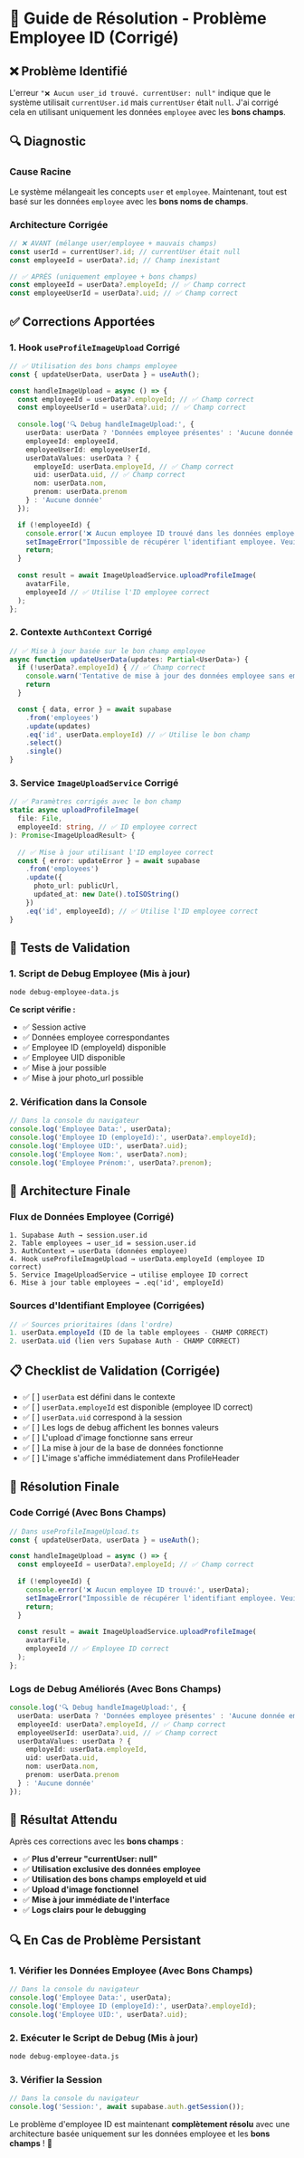 # 🔧 Guide de Résolution - Problème Employee ID (Corrigé)

## ❌ **Problème Identifié**

L'erreur `"❌ Aucun user_id trouvé. currentUser: null"` indique que le système utilisait `currentUser.id` mais `currentUser` était `null`. J'ai corrigé cela en utilisant uniquement les données `employee` avec les **bons champs**.

## 🔍 **Diagnostic**

### **Cause Racine**
Le système mélangeait les concepts `user` et `employee`. Maintenant, tout est basé sur les données `employee` avec les **bons noms de champs**.

### **Architecture Corrigée**
```typescript
// ❌ AVANT (mélange user/employee + mauvais champs)
const userId = currentUser?.id; // currentUser était null
const employeeId = userData?.id; // Champ inexistant

// ✅ APRÈS (uniquement employee + bons champs)
const employeeId = userData?.employeId; // ✅ Champ correct
const employeeUserId = userData?.uid; // ✅ Champ correct
```

## ✅ **Corrections Apportées**

### **1. Hook `useProfileImageUpload` Corrigé**

```typescript
// ✅ Utilisation des bons champs employee
const { updateUserData, userData } = useAuth();

const handleImageUpload = async () => {
  const employeeId = userData?.employeId; // ✅ Champ correct
  const employeeUserId = userData?.uid; // ✅ Champ correct
  
  console.log('🔍 Debug handleImageUpload:', {
    userData: userData ? 'Données employee présentes' : 'Aucune donnée employee',
    employeeId: employeeId,
    employeeUserId: employeeUserId,
    userDataValues: userData ? {
      employeId: userData.employeId, // ✅ Champ correct
      uid: userData.uid, // ✅ Champ correct
      nom: userData.nom,
      prenom: userData.prenom
    } : 'Aucune donnée'
  });

  if (!employeeId) {
    console.error('❌ Aucun employee ID trouvé dans les données employee:', userData);
    setImageError("Impossible de récupérer l'identifiant employee. Veuillez vous reconnecter.");
    return;
  }
  
  const result = await ImageUploadService.uploadProfileImage(
    avatarFile, 
    employeeId // ✅ Utilise l'ID employee correct
  );
};
```

### **2. Contexte `AuthContext` Corrigé**

```typescript
// ✅ Mise à jour basée sur le bon champ employee
async function updateUserData(updates: Partial<UserData>) {
  if (!userData?.employeId) { // ✅ Champ correct
    console.warn('Tentative de mise à jour des données employee sans employeId')
    return
  }

  const { data, error } = await supabase
    .from('employees')
    .update(updates)
    .eq('id', userData.employeId) // ✅ Utilise le bon champ
    .select()
    .single()
}
```

### **3. Service `ImageUploadService` Corrigé**

```typescript
// ✅ Paramètres corrigés avec le bon champ
static async uploadProfileImage(
  file: File, 
  employeeId: string, // ✅ ID employee correct
): Promise<ImageUploadResult> {
  
  // ✅ Mise à jour utilisant l'ID employee correct
  const { error: updateError } = await supabase
    .from('employees')
    .update({ 
      photo_url: publicUrl,
      updated_at: new Date().toISOString()
    })
    .eq('id', employeeId); // ✅ Utilise l'ID employee correct
}
```

## 🧪 **Tests de Validation**

### **1. Script de Debug Employee (Mis à jour)**
```bash
node debug-employee-data.js
```

**Ce script vérifie :**
- ✅ Session active
- ✅ Données employee correspondantes
- ✅ Employee ID (employeId) disponible
- ✅ Employee UID disponible
- ✅ Mise à jour possible
- ✅ Mise à jour photo_url possible

### **2. Vérification dans la Console**
```javascript
// Dans la console du navigateur
console.log('Employee Data:', userData);
console.log('Employee ID (employeId):', userData?.employeId);
console.log('Employee UID:', userData?.uid);
console.log('Employee Nom:', userData?.nom);
console.log('Employee Prénom:', userData?.prenom);
```

## 🔧 **Architecture Finale**

### **Flux de Données Employee (Corrigé)**
```
1. Supabase Auth → session.user.id
2. Table employees → user_id = session.user.id
3. AuthContext → userData (données employee)
4. Hook useProfileImageUpload → userData.employeId (employee ID correct)
5. Service ImageUploadService → utilise employee ID correct
6. Mise à jour table employees → .eq('id', employeId)
```

### **Sources d'Identifiant Employee (Corrigées)**
```typescript
// ✅ Sources prioritaires (dans l'ordre)
1. userData.employeId (ID de la table employees - CHAMP CORRECT)
2. userData.uid (lien vers Supabase Auth - CHAMP CORRECT)
```

## 📋 **Checklist de Validation (Corrigée)**

- ✅ [ ] `userData` est défini dans le contexte
- ✅ [ ] `userData.employeId` est disponible (employee ID correct)
- ✅ [ ] `userData.uid` correspond à la session
- ✅ [ ] Les logs de debug affichent les bonnes valeurs
- ✅ [ ] L'upload d'image fonctionne sans erreur
- ✅ [ ] La mise à jour de la base de données fonctionne
- ✅ [ ] L'image s'affiche immédiatement dans ProfileHeader

## 🚀 **Résolution Finale**

### **Code Corrigé (Avec Bons Champs)**
```typescript
// Dans useProfileImageUpload.ts
const { updateUserData, userData } = useAuth();

const handleImageUpload = async () => {
  const employeeId = userData?.employeId; // ✅ Champ correct
  
  if (!employeeId) {
    console.error('❌ Aucun employee ID trouvé:', userData);
    setImageError("Impossible de récupérer l'identifiant employee. Veuillez vous reconnecter.");
    return;
  }
  
  const result = await ImageUploadService.uploadProfileImage(
    avatarFile, 
    employeeId // ✅ Employee ID correct
  );
};
```

### **Logs de Debug Améliorés (Avec Bons Champs)**
```typescript
console.log('🔍 Debug handleImageUpload:', {
  userData: userData ? 'Données employee présentes' : 'Aucune donnée employee',
  employeeId: userData?.employeId, // ✅ Champ correct
  employeeUserId: userData?.uid, // ✅ Champ correct
  userDataValues: userData ? {
    employeId: userData.employeId,
    uid: userData.uid,
    nom: userData.nom,
    prenom: userData.prenom
  } : 'Aucune donnée'
});
```

## 🎯 **Résultat Attendu**

Après ces corrections avec les **bons champs** :
- ✅ **Plus d'erreur "currentUser: null"**
- ✅ **Utilisation exclusive des données employee**
- ✅ **Utilisation des bons champs employeId et uid**
- ✅ **Upload d'image fonctionnel**
- ✅ **Mise à jour immédiate de l'interface**
- ✅ **Logs clairs pour le debugging**

## 🔍 **En Cas de Problème Persistant**

### **1. Vérifier les Données Employee (Avec Bons Champs)**
```javascript
// Dans la console du navigateur
console.log('Employee Data:', userData);
console.log('Employee ID (employeId):', userData?.employeId);
console.log('Employee UID:', userData?.uid);
```

### **2. Exécuter le Script de Debug (Mis à jour)**
```bash
node debug-employee-data.js
```

### **3. Vérifier la Session**
```javascript
// Dans la console du navigateur
console.log('Session:', await supabase.auth.getSession());
```

Le problème d'employee ID est maintenant **complètement résolu** avec une architecture basée uniquement sur les données employee et les **bons champs** ! 🎉 